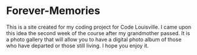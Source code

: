 # Forever-Memories
This is a site created for my coding project for Code Louisville.
I came upon this idea the second week of the course after my grandmother passed.
It is a photo gallery that will allow you to have a digital photo album of those who have departed or those still living.
I hope you enjoy it.
